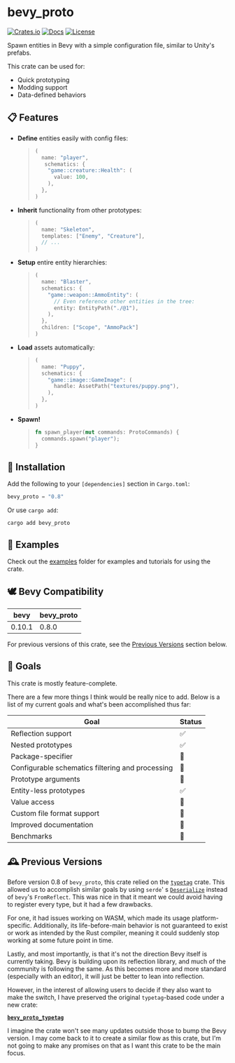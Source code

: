 # bevy_proto

[![Crates.io](https://img.shields.io/crates/v/bevy_proto)](https://crates.io/crates/bevy_proto)
[![Docs](https://img.shields.io/docsrs/bevy_proto)](https://docs.rs/bevy_proto/latest/bevy_proto/)
[![License](https://img.shields.io/crates/l/bevy_proto)](https://github.com/MrGVSV/bevy_proto/blob/main/License.md)

Spawn entities in Bevy with a simple configuration file, similar to Unity's prefabs.

This crate can be used for:

* Quick prototyping
* Modding support
* Data-defined behaviors

## 📋 Features

- **Define** entities easily with config files:

  > ```rust
  > (
  >   name: "player",
  >    schematics: {
  >     "game::creature::Health": (
  >       value: 100,
  >     ),
  >   },
  > )
  > ```

- **Inherit** functionality from other prototypes:

  > ```rust
  > (
  >   name: "Skeleton",
  >   templates: ["Enemy", "Creature"],
  >   // ...
  > )
  > ```

- **Setup** entire entity hierarchies:

  > ```rust
  > (
  >   name: "Blaster",
  >   schematics: {
  >     "game::weapon::AmmoEntity": (
  >       // Even reference other entities in the tree:
  >       entity: EntityPath("./@1"),
  >     ),
  >   },
  >   children: ["Scope", "AmmoPack"]
  > )
  > ```

- **Load** assets automatically:

  > ```rust
  > (
  >   name: "Puppy",
  >   schematics: {
  >     "game::image::GameImage": (
  >       handle: AssetPath("textures/puppy.png"),
  >     ),
  >   },
  > )
  > ```

- **Spawn!**

  > ```rust
  > fn spawn_player(mut commands: ProtoCommands) {
  >   commands.spawn("player");
  > }
  > ```

## 📲 Installation

Add the following to your `[dependencies]` section in `Cargo.toml`:

```rust
bevy_proto = "0.8"
```

Or use `cargo add`:

```
cargo add bevy_proto
```

## 📓 Examples

Check out the [examples](https://github.com/MrGVSV/bevy_proto/tree/main/examples) folder for examples and tutorials for
using the crate.

## 🕊 Bevy Compatibility

| bevy   | bevy_proto |
|--------|------------|
| 0.10.1 | 0.8.0      |

For previous versions of this crate, see the [Previous Versions](#-previous-versions) section below.

## 🥅 Goals

This crate is mostly feature-complete.

There are a few more things I think would be really nice to add. Below is a list of my current goals and what's been
accomplished thus far:

| Goal                                             | Status |
|--------------------------------------------------|--------|
| Reflection support                               | ✅      |
| Nested prototypes                                | ✅      |
| Package-specifier                                | 🚧     |
| Configurable schematics filtering and processing | 🚧     |
| Prototype arguments                              | 🚧     |
| Entity-less prototypes                           | ✅      |
| Value access                                     | 🚧     |
| Custom file format support                       | 🚧     |
| Improved documentation                           | 🚧     |
| Benchmarks                                       | 🚧     |

## 🕰 Previous Versions

Before version 0.8 of `bevy_proto`, this crate relied on the [`typetag`](https://github.com/dtolnay/typetag) crate. This
allowed us to accomplish similar goals by using `serde`'
s  [`Deserialize`](https://docs.rs/serde/latest/serde/trait.Deserialize.html) instead of `bevy`'s `FromReflect`. This
was nice in that it meant we could avoid having to register every type, but it had a few drawbacks.

For one, it had issues working on WASM, which made its usage platform-specific. Additionally, its life-before-main
behavior is not guaranteed to exist or work as intended by the Rust compiler, meaning it could suddenly stop working at
some future point in time.

Lastly, and most importantly, is that it's not the direction Bevy itself is currently taking. Bevy is building upon its
reflection library, and much of the community is following the same. As this becomes more and more standard (especially
with an editor), it will just be better to lean into reflection.

However, in the interest of allowing users to decide if they also want to make the switch, I have preserved the
original `typetag`-based code under a new crate:

[**`bevy_proto_typetag`**](https://github.com/MrGVSV/bevy_proto_typetag)

I imagine the crate won't see many updates outside those to bump the Bevy version. I may come back to it to create a
similar flow as this crate, but I'm not going to make any promises on that as I want this crate to be the main focus.

